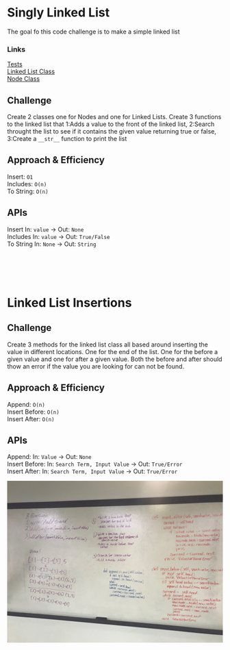 # Singly Linked List
The goal fo this code challenge is to make a simple linked list

### Links
[Tests](./test_linked_list.py)<br>
[Linked List Class](./linked_list.py)<br>
[Node Class](./node.py)<br>

## Challenge
Create 2 classes one for Nodes and one for Linked Lists. Create 3 functions to the linked list that 1:Adds a value to the front of the linked list, 2:Search throught the list to see if it contains the given value returning true or false, 3:Create a `__str__` function to print the list

## Approach & Efficiency
Insert: `O1`  <br>
Includes: `O(n)`<br>
To String: `O(n)`<br>

## APIs
Insert In: `value` -> Out: `None`  <br>
Includes In: `value` -> Out: `True/False`  <br>
To String In: `None` -> Out: `String`  <br>
# <br>
# Linked List Insertions
## Challenge
Create 3 methods for the linked list class all based around inserting the value in different locations. One for the end of the list. One for the before a given value and one for after a given value. Both the before and after should thow an error if the value you are looking for can not be found.

## Approach & Efficiency
Append: `O(n)`  <br>
Insert Before: `O(n)`  <br>
Insert After: `O(n)`  <br>

## APIs
Append: In: `Value` -> Out: `None`  <br>
Insert Before: In: `Search Term, Input Value` -> Out: `True/Error`  <br>
Insert After: In: `Search Term, Input Value` -> Out: `True/Error`  <br>

![](../../assets/Insert-Linked-List.jpg)
